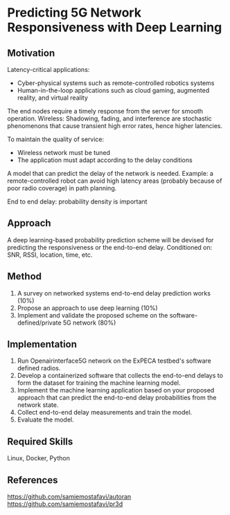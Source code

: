# Predicting 5G Network Responsiveness with Deep Learning

## Motivation

Latency-critical applications:
- Cyber-physical systems such as remote-controlled robotics systems
- Human-in-the-loop applications such as cloud gaming, augmented reality, and virtual reality 

The end nodes require a timely response from the server for smooth operation. 
Wireless: Shadowing, fading, and interference are stochastic phenomenons that cause transient high error rates, hence higher latencies.

To maintain the quality of service: 
- Wireless network must be tuned
- The application must adapt according to the delay conditions

A model that can predict the delay of the network is needed. 
Example: a remote-controlled robot can avoid high latency areas (probably because of poor radio coverage) in path planning.


End to end delay: probability density is important


## Approach

A deep learning-based probability prediction scheme will be devised for predicting the responsiveness or the end-to-end delay.
Conditioned on: SNR, RSSI, location, time, etc.


## Method


1. A survey on networked systems end-to-end delay prediction works (10%)
2. Propose an approach to use deep learning (10%)
3. Implement and validate the proposed scheme on the software-defined/private 5G network (80%)


## Implementation

1. Run Openairinterface5G network on the ExPECA testbed's software defined radios.
2. Develop a containerized software that collects the end-to-end delays to form the dataset for training the machine learning model.
3. Implement the machine learning application based on your proposed approach that can predict the end-to-end delay probabilities from the network state.
4. Collect end-to-end delay measurements and train the model.
5. Evaluate the model.


## Required Skills
Linux, Docker, Python


## References

https://github.com/samiemostafavi/autoran
https://github.com/samiemostafavi/pr3d
